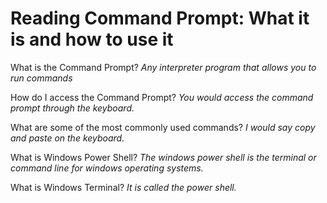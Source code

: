 # Reading Command Prompt: What it is and how to use it

What is the Command Prompt?
*Any interpreter program that allows you to run commands*

How do I access the Command Prompt?
*You would access the command prompt through the keyboard.*

What are some of the most commonly used commands?
*I would say copy and paste on the keyboard.*

What is Windows Power Shell?
*The windows power shell is the terminal or command line for windows operating systems.*

What is Windows Terminal?
*It is called the power shell.*
